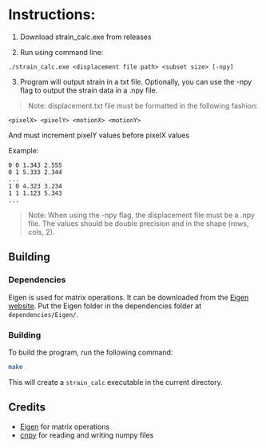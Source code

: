 # Instructions:

1. Download strain_calc.exe from releases

2. Run using command line:

```
./strain_calc.exe <displacement file path> <subset size> [-npy]
```

3. Program will output strain in a txt file. Optionally, you can use the -npy flag to output the strain data in a .npy file.

> Note: displacement.txt file must be formatted in the following fashion:

```
<pixelX> <pixelY> <motionX> <motionY>

```
And must increment pixelY values before pixelX values

Example:

```
0 0 1.343 2.555
0 1 5.333 2.344
...
1 0 4.323 3.234
1 1 1.123 5.343 
...
```

> Note: When using the -npy flag, the displacement file must be a .npy file. The values should be double precision and in the shape (rows, cols, 2).



## Building

### Dependencies

Eigen is used for matrix operations. It can be downloaded from the [Eigen website](http://eigen.tuxfamily.org/index.php).
Put the Eigen folder in the dependencies folder at `dependencies/Eigen/`.

### Building

To build the program, run the following command:

```bash
make
```

This will create a `strain_calc` executable in the current directory.



## Credits

- [Eigen](http://eigen.tuxfamily.org/index.php) for matrix operations
- [cnpy](https://github.com/rogersce/cnpy) for reading and writing numpy files